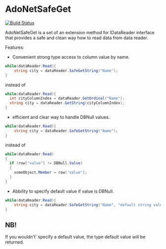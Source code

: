 # AdoNetSafeGet

[![Build Status](https://dev.azure.com/arturstylus/AdoNetSafeGet/_apis/build/status/ArturLavrov.AdoNetSafeGet?branchName=master)](https://dev.azure.com/arturstylus/AdoNetSafeGet/_build/latest?definitionId=2&branchName=master)

AdoNetSafeGet is a set of an extension method for IDataReader interface that provides a safe and clean way how to read data from data reader.

Features:
- Convenient strong type access to column value by name.
  
```C#
while(dataReader.Read){
    string city = dataReader.SafeGetString("Name");
}
```
instead of
  ```C#
while(dataReader.Read){
    int cityColumnIndex = dataReader.GetOrdinal("Name"); 
    string city = dataReader.GetString(cityColumnIndex);
}
```
  - efficient and clear way to handle DBNull values.
```C#
while(dataReader.Read){
    string city = dataReader.SafeGetString("Name");
}
```
instead of
  ```C#
while(dataReader.Read)
{
    if (row["value"] != DBNull.Value)
    {
      someObject.Member = row["value"];
    }
}
```
  - Abbility to specify default value if value is DBNull.
```C#
while(dataReader.Read){
    string city = dataReader.SafeGetString("Name", "default string value");
}
```
## NB!
If you wouldn't' specify a default value, the type default value will be returned.
